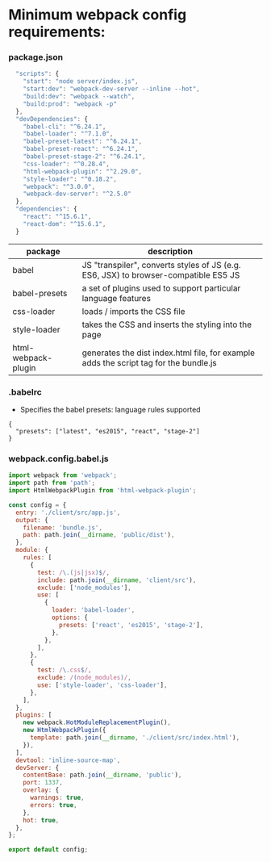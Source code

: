 # Minimum webpack config requirements:


### package.json
```js
  "scripts": {
    "start": "node server/index.js",
    "start:dev": "webpack-dev-server --inline --hot",
    "build:dev": "webpack --watch",
    "build:prod": "webpack -p"
  },
  "devDependencies": {
    "babel-cli": "^6.24.1",
    "babel-loader": "^7.1.0",
    "babel-preset-latest": "^6.24.1",
    "babel-preset-react": "^6.24.1",
    "babel-preset-stage-2": "^6.24.1",
    "css-loader": "^0.28.4",
    "html-webpack-plugin": "^2.29.0",
    "style-loader": "^0.18.2",
    "webpack": "^3.0.0",
    "webpack-dev-server": "^2.5.0"
  },
  "dependencies": {
    "react": "^15.6.1",
    "react-dom": "^15.6.1",
  }
```

package | description
---|---
babel | JS "transpiler", converts styles of JS (e.g. ES6, JSX) to browser-compatible ES5 JS
babel-presets | a set of plugins used to support particular language features
css-loader | loads / imports the CSS file
style-loader | takes the CSS and inserts the styling into the page
html-webpack-plugin | generates the dist index.html file, for example adds the script tag for the bundle.js



### .babelrc
- Specifies the babel presets: language rules supported

```
{
  "presets": ["latest", "es2015", "react", "stage-2"]
}
```

### webpack.config.babel.js

```js
import webpack from 'webpack';
import path from 'path';
import HtmlWebpackPlugin from 'html-webpack-plugin';

const config = {
  entry: './client/src/app.js',
  output: {
    filename: 'bundle.js',
    path: path.join(__dirname, 'public/dist'),
  },
  module: {
    rules: [
      {
        test: /\.(js|jsx)$/,
        include: path.join(__dirname, 'client/src'),
        exclude: ['node_modules'],
        use: [
          {
            loader: 'babel-loader',
            options: {
              presets: ['react', 'es2015', 'stage-2'],
            },
          },
        ],
      },
      {
        test: /\.css$/,
        exclude: /(node_modules)/,
        use: ['style-loader', 'css-loader'],
      },
    ],
  },
  plugins: [
    new webpack.HotModuleReplacementPlugin(),
    new HtmlWebpackPlugin({
      template: path.join(__dirname, './client/src/index.html'),
    }),
  ],
  devtool: 'inline-source-map',
  devServer: {
    contentBase: path.join(__dirname, 'public'),
    port: 1337,
    overlay: {
      warnings: true,
      errors: true,
    },
    hot: true,
  },
};

export default config;

```